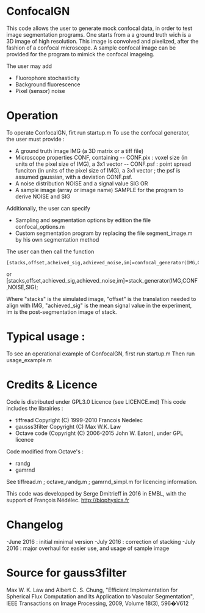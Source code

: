 # ConfocalGN
This code allows the user to generate mock confocal data, in order to test image segmentation programs.
One starts from a a ground truth wich is a 3D image of high resolution. 
This image is convolved and pixelized, after the fashion of a confocal microscope.
A sample confocal image can be provided for the program to mimick the confocal imageing.

The user may add
- Fluorophore stochasticity
- Background fluorescence
- Pixel (sensor) noise 

# Operation
To operate ConfocalGN, firt run startup.m 
To use the confocal generator, the user must provide :
- A ground truth image IMG (a 3D matrix or a tiff file)
- Microscope properties CONF, containing 
	-- CONF.pix : voxel size (in units of the pixel size of IMG), a 3x1 vector
	-- CONF.psf : point spread funciton (in units of the pixel size of IMG), a 3x1 vector ; the psf is assumed gaussian, with a deviation CONF.psf.
- A noise distribution NOISE and a signal value SIG 
OR
- A sample image (array or image name) SAMPLE for the program to derive NOISE and SIG

Additionally, the user can specify
- Sampling and segmentation options by edition the file confocal_options.m
- Custom segmentation program by replacing the file segment_image.m by his own segmentation method

The user can then call the function

	[stacks,offset,acheived_sig,achieved_noise,im]=confocal_generator(IMG,CONF,SAMPLE);
or 
	[stacks,offset,achieved_sig,achieved_noise,im]=stack_generator(IMG,CONF,NOISE,SIG);
	
Where "stacks" is the simulated image, "offset" is the translation needed to align with IMG,
"achieved_sig" is the mean signal value in the experiment, im is the post-segmentation image of stack.

# Typical usage :
To see an operational example of ConfocalGN, first run startup.m 
Then run usage_example.m

# Credits & Licence
Code is distributed under GPL3.0 Licence (see LICENCE.md)
This code includes the librairies :
- tiffread Copyright (C) 1999-2010 Francois Nedelec
- gausss3filter Copyright (C) Max W.K. Law
- Octave code (Copyright (C) 2006-2015 John W. Eaton), under GPL licence


Code modified from Octave's : 
- randg
- gamrnd

See tiffread.m ; octave_randg.m ; gamrnd_simpl.m for licencing information.

This code was developped by Serge Dmitrieff in 2016 in EMBL, with the support of François Nédélec.
http://biophysics.fr

# Changelog
-June 2016 : initial minimal version
-July 2016 : correction of stacking
-July 2016 : major overhaul for easier use, and usage of sample image

# Source for gauss3filter 
Max W. K. Law and Albert C. S. Chung, "Efficient Implementation for Spherical Flux Computation and Its Application to Vascular Segmentation",
IEEE Transactions on Image Processing, 2009, Volume 18(3), 596�V612
